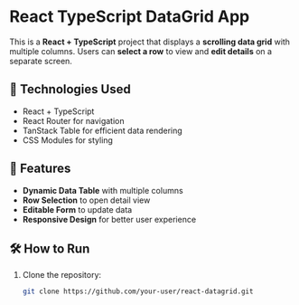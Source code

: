 # React TypeScript DataGrid App

This is a **React + TypeScript** project that displays a **scrolling data grid** with multiple columns. Users can **select a row** to view and **edit details** on a separate screen.

## 🚀 Technologies Used
- React + TypeScript
- React Router for navigation
- TanStack Table for efficient data rendering
- CSS Modules for styling

## 📌 Features
- **Dynamic Data Table** with multiple columns
- **Row Selection** to open detail view
- **Editable Form** to update data
- **Responsive Design** for better user experience

## 🛠 How to Run

1. Clone the repository:
   ```bash
   git clone https://github.com/your-user/react-datagrid.git
